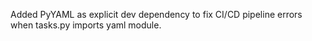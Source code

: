 Added PyYAML as explicit dev dependency to fix CI/CD pipeline errors when tasks.py imports yaml module.